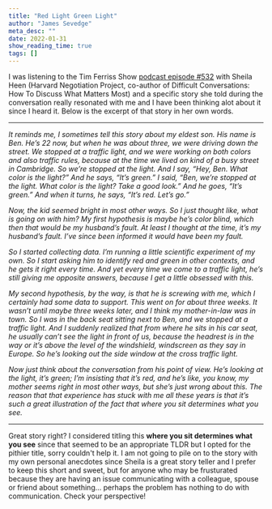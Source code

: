 ```yaml
---
title: "Red Light Green Light"
author: "James Sevedge"
meta_desc: ""
date: 2022-01-31
show_reading_time: true
tags: []
---
```


I was listening to the Tim Ferriss Show [podcast episode #532](https://tim.blog/2021/09/09/sheila-heen) with Sheila Heen (Harvard Negotiation Project, co-author of Difficult Conversations: How To Discuss What Matters Most) and a specific story she told during the conversation really resonated with me and I have been thinking alot about it since I heard it. Below is the excerpt of that story in her own words.

---

*It reminds me, I sometimes tell this story about my eldest son. His name is Ben. He’s 22 now, but when he was about three, we were driving down the street. We stopped at a traffic light, and we were working on both colors and also traffic rules, because at the time we lived on kind of a busy street in Cambridge. So we’re stopped at the light. And I say, “Hey, Ben. What color is the light?” And he says, “It’s green.” I said, “Ben, we’re stopped at the light. What color is the light? Take a good look.” And he goes, “It’s green.” And when it turns, he says, “It’s red. Let’s go.”*

*Now, the kid seemed bright in most other ways. So I just thought like, what is going on with him? My first hypothesis is maybe he’s color blind, which then that would be my husband’s fault. At least I thought at the time, it’s my husband’s fault. I’ve since been informed it would have been my fault.*

*So I started collecting data. I’m running a little scientific experiment of my own. So I start asking him to identify red and green in other contexts, and he gets it right every time. And yet every time we come to a traffic light, he’s still giving me opposite answers, because I get a little obsessed with this.*

*My second hypothesis, by the way, is that he is screwing with me, which I certainly had some data to support. This went on for about three weeks. It wasn’t until maybe three weeks later, and I think my mother-in-law was in town. So I was in the back seat sitting next to Ben, and we stopped at a traffic light. And I suddenly realized that from where he sits in his car seat, he usually can’t see the light in front of us, because the headrest is in the way or it’s above the level of the windshield, windscreen as they say in Europe. So he’s looking out the side window at the cross traffic light.*

*Now just think about the conversation from his point of view. He’s looking at the light, it’s green; I’m insisting that it’s red, and he’s like, you know, my mother seems right in most other ways, but she’s just wrong about this. The reason that that experience has stuck with me all these years is that it’s such a great illustration of the fact that where you sit determines what you see.*

---

Great story right? I considered titling this **where you sit determines what you see** since that seemed to be an appropriate TLDR but I opted for the pithier title, sorry couldn't help it.  I am not going to pile on to the story with my own personal anecdotes since Sheila is a great story teller and I prefer to keep this short and sweet, but for anyone who may be frusturated because they are having an issue communicating with a colleague, spouse or friend about something… perhaps the problem has nothing to do with communication. Check your perspective!